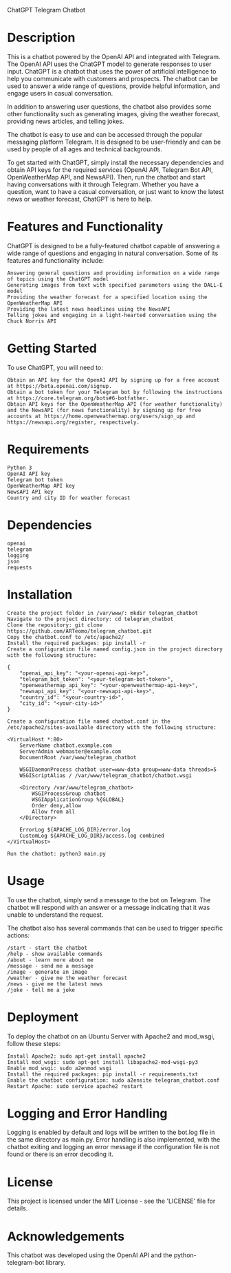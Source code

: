 ChatGPT Telegram Chatbot

# Description

This is a chatbot powered by the OpenAI API and integrated with Telegram. The OpenAI API uses the ChatGPT model to generate responses to user input. ChatGPT is a chatbot that uses the power of artificial intelligence to help you communicate with customers and prospects. The chatbot can be used to answer a wide range of questions, provide helpful information, and engage users in casual conversation.

In addition to answering user questions, the chatbot also provides some other functionality such as generating images, giving the weather forecast, providing news articles, and telling jokes.

The chatbot is easy to use and can be accessed through the popular messaging platform Telegram. It is designed to be user-friendly and can be used by people of all ages and technical backgrounds.

To get started with ChatGPT, simply install the necessary dependencies and obtain API keys for the required services (OpenAI API, Telegram Bot API, OpenWeatherMap API, and NewsAPI). Then, run the chatbot and start having conversations with it through Telegram. Whether you have a question, want to have a casual conversation, or just want to know the latest news or weather forecast, ChatGPT is here to help.

# Features and Functionality

ChatGPT is designed to be a fully-featured chatbot capable of answering a wide range of questions and engaging in natural conversation. Some of its features and functionality include:

    Answering general questions and providing information on a wide range of topics using the ChatGPT model
    Generating images from text with specified parameters using the DALL-E model
    Providing the weather forecast for a specified location using the OpenWeatherMap API
    Providing the latest news headlines using the NewsAPI
    Telling jokes and engaging in a light-hearted conversation using the Chuck Norris API

# Getting Started

To use ChatGPT, you will need to:

    Obtain an API key for the OpenAI API by signing up for a free account at https://beta.openai.com/signup.
    Obtain a bot token for your Telegram bot by following the instructions at https://core.telegram.org/bots#6-botfather.
    Obtain API keys for the OpenWeatherMap API (for weather functionality) and the NewsAPI (for news functionality) by signing up for free accounts at https://home.openweathermap.org/users/sign_up and https://newsapi.org/register, respectively.

# Requirements

    Python 3
    OpenAI API key
    Telegram bot token
    OpenWeatherMap API key
    NewsAPI API key
    Country and city ID for weather forecast

# Dependencies

    openai
    telegram
    logging
    json
    requests

# Installation

    Create the project folder in /var/www/: mkdir telegram_chatbot
    Navigate to the project directory: cd telegram_chatbot
    Clone the repository: git clone https://github.com/ARTeomo/telegram_chatbot.git
    Copy the chatbot.conf to /etc/apache2/
    Install the required packages: pip install -r 
    Create a configuration file named config.json in the project directory with the following structure:

    {
        "openai_api_key": "<your-openai-api-key>",
        "telegram_bot_token": "<your-telegram-bot-token>",
        "openweathermap_api_key": "<your-openweathermap-api-key>",
        "newsapi_api_key": "<your-newsapi-api-key>",
        "country_id": "<your-country-id>",
        "city_id": "<your-city-id>"
    }

    Create a configuration file named chatbot.conf in the /etc/apache2/sites-available directory with the following structure:

    <VirtualHost *:80>
        ServerName chatbot.example.com
        ServerAdmin webmaster@example.com
        DocumentRoot /var/www/telegram_chatbot

        WSGIDaemonProcess chatbot user=www-data group=www-data threads=5
        WSGIScriptAlias / /var/www/telegram_chatbot/chatbot.wsgi

        <Directory /var/www/telegram_chatbot>
            WSGIProcessGroup chatbot
            WSGIApplicationGroup %{GLOBAL}
            Order deny,allow
            Allow from all
        </Directory>

        ErrorLog ${APACHE_LOG_DIR}/error.log
        CustomLog ${APACHE_LOG_DIR}/access.log combined
    </VirtualHost>

    Run the chatbot: python3 main.py

# Usage

To use the chatbot, simply send a message to the bot on Telegram. The chatbot will respond with an answer or a message indicating that it was unable to understand the request.

The chatbot also has several commands that can be used to trigger specific actions:

    /start - start the chatbot
    /help - show available commands
    /about - learn more about me
    /message - send me a message
    /image - generate an image
    /weather - give me the weather forecast
    /news - give me the latest news
    /joke - tell me a joke
 
# Deployment

To deploy the chatbot on an Ubuntu Server with Apache2 and mod_wsgi, follow these steps:

    Install Apache2: sudo apt-get install apache2
    Install mod_wsgi: sudo apt-get install libapache2-mod-wsgi-py3
    Enable mod_wsgi: sudo a2enmod wsgi
    Install the required packages: pip install -r requirements.txt
    Enable the chatbot configuration: sudo a2ensite telegram_chatbot.conf
    Restart Apache: sudo service apache2 restart

# Logging and Error Handling

Logging is enabled by default and logs will be written to the bot.log file in the same directory as main.py. Error handling is also implemented, with the chatbot exiting and logging an error message if the configuration file is not found or there is an error decoding it.

# License

This project is licensed under the MIT License - see the 'LICENSE' file for details.

# Acknowledgements

This chatbot was developed using the OpenAI API and the python-telegram-bot library.